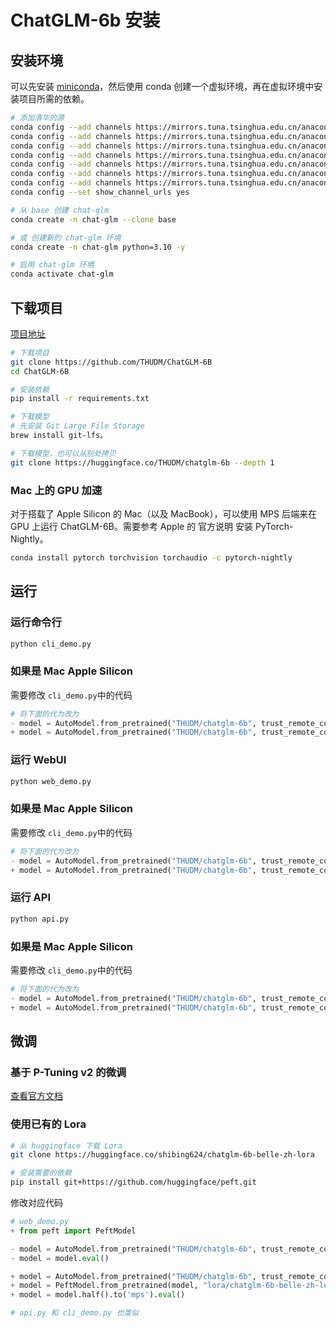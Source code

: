 # ChatGLM-6b 安装

## 安装环境

可以先安装 [miniconda](https://docs.conda.io/en/latest/miniconda.html)，然后使用 conda 创建一个虚拟环境，再在虚拟环境中安装项目所需的依赖。

```bash
# 添加清华的源
conda config --add channels https://mirrors.tuna.tsinghua.edu.cn/anaconda/pkgs/main
conda config --add channels https://mirrors.tuna.tsinghua.edu.cn/anaconda/pkgs/free
conda config --add channels https://mirrors.tuna.tsinghua.edu.cn/anaconda/pkgs/r
conda config --add channels https://mirrors.tuna.tsinghua.edu.cn/anaconda/pkgs/pro
conda config --add channels https://mirrors.tuna.tsinghua.edu.cn/anaconda/pkgs/msys2
conda config --add channels https://mirrors.tuna.tsinghua.edu.cn/anaconda/cloud/conda-forge/
conda config --add channels https://mirrors.tuna.tsinghua.edu.cn/anaconda/cloud/bioconda/
conda config --set show_channel_urls yes

# 从 base 创建 chat-glm
conda create -n chat-glm --clone base

# 或 创建新的 chat-glm 环境
conda create -n chat-glm python=3.10 -y

# 启用 chat-glm 环境
conda activate chat-glm
```

## 下载项目

[项目地址](https://github.com/THUDM/ChatGLM-6B)

```bash
# 下载项目
git clone https://github.com/THUDM/ChatGLM-6B
cd ChatGLM-6B

# 安装依赖
pip install -r requirements.txt

# 下载模型
# 先安装 Git Large File Storage
brew install git-lfs。

# 下载模型，也可以从别处拷贝
git clone https://huggingface.co/THUDM/chatglm-6b --depth 1

```

### Mac 上的 GPU 加速

对于搭载了 Apple Silicon 的 Mac（以及 MacBook），可以使用 MPS 后端来在 GPU 上运行 ChatGLM-6B。需要参考 Apple 的 官方说明 安装 PyTorch-Nightly。

```bash
conda install pytorch torchvision torchaudio -c pytorch-nightly

```

## 运行

### 运行命令行

```bash
python cli_demo.py
```

### 如果是 Mac Apple Silicon

需要修改 `cli_demo.py`中的代码

```python
# 将下面的代为改为
- model = AutoModel.from_pretrained("THUDM/chatglm-6b", trust_remote_code=True).half().cuda()
+ model = AutoModel.from_pretrained("THUDM/chatglm-6b", trust_remote_code=True).half().to('mps')
```

### 运行 WebUI

```bash
python web_demo.py
```

### 如果是 Mac Apple Silicon

需要修改 `cli_demo.py`中的代码

```python
# 将下面的代为改为
- model = AutoModel.from_pretrained("THUDM/chatglm-6b", trust_remote_code=True).half().cuda()
+ model = AutoModel.from_pretrained("THUDM/chatglm-6b", trust_remote_code=True).half().to('mps')
```

### 运行 API

```bash
python api.py
```

### 如果是 Mac Apple Silicon

需要修改 `cli_demo.py`中的代码

```python
# 将下面的代为改为
- model = AutoModel.from_pretrained("THUDM/chatglm-6b", trust_remote_code=True).half().cuda()
+ model = AutoModel.from_pretrained("THUDM/chatglm-6b", trust_remote_code=True).half().to('mps')
```

## 微调

### 基于 P-Tuning v2 的微调

[查看官方文档](https://github.com/THUDM/ChatGLM-6B/blob/main/ptuning/README.md)

### 使用已有的 Lora

```bash
# 从 huggingface 下载 Lora
git clone https://huggingface.co/shibing624/chatglm-6b-belle-zh-lora

# 安装需要的依赖
pip install git+https://github.com/huggingface/peft.git
```

修改对应代码

```python
# web_demo.py
+ from peft import PeftModel

- model = AutoModel.from_pretrained("THUDM/chatglm-6b", trust_remote_code=True).half().to('mps')
- model = model.eval()

+ model = AutoModel.from_pretrained("THUDM/chatglm-6b", trust_remote_code=True)
+ model = PeftModel.from_pretrained(model, "lora/chatglm-6b-belle-zh-lora", trust_remote_code=True)
+ model = model.half().to('mps').eval()

# api.py 和 cli_demo.py 也类似

```
